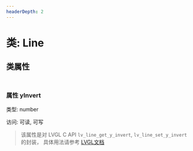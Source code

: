 ```yaml
---
headerDepth: 2
---
```


# 类: Line
## 类属性

<p style="height: 10px;margin:0px"></p>

### <span class='member-header property'></span> 属性 yInvert

类型: number

访问: 可读, 可写

> 该属性是对 LVGL C API `lv_line_get_y_invert`, `lv_line_set_y_invert` 的封装，
> 具体用法请参考  [LVGL文档](https://docs.lvgl.io/9.0/API/index.html)


<p style="height: 10px;margin:0px"></p>

